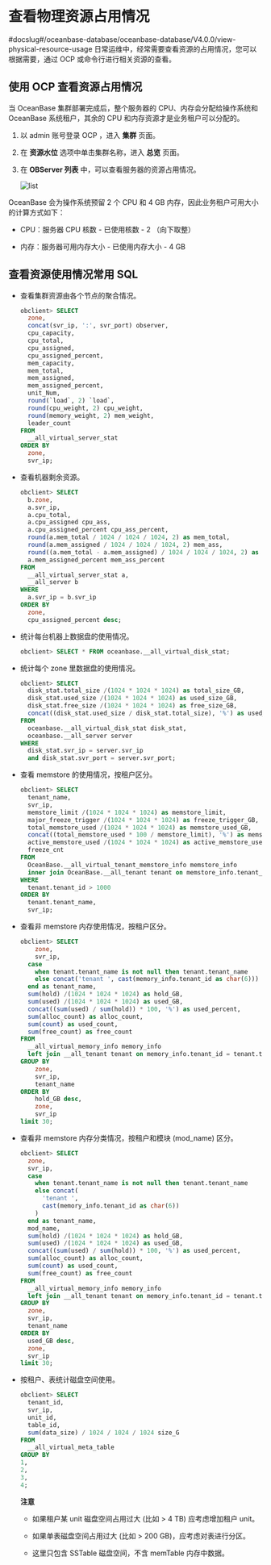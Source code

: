 查看物理资源占用情况 
===============================
#docslug#/oceanbase-database/oceanbase-database/V4.0.0/view-physical-resource-usage
日常运维中，经常需要查看资源的占用情况，您可以根据需要，通过 OCP 或命令行进行相关资源的查看。

使用 OCP 查看资源占用情况 
------------------------------------

当 OceanBase 集群部署完成后，整个服务器的 CPU、内存会分配给操作系统和 OceanBase 系统租户，其余的 CPU 和内存资源才是业务租户可以分配的。

1. 以 admin 账号登录 OCP ，进入 **集群** 页面。

   

2. 在 **资源水位** 选项中单击集群名称，进入 **总览** 页面。

   

3. 在 **OBServer 列表** 中，可以查看服务器的资源占用情况。

   ![list](https://help-static-aliyun-doc.aliyuncs.com/assets/img/zh-CN/8678832461/p361148.png)
   




OceanBase 会为操作系统预留 2 个 CPU 和 4 GB 内存，因此业务租户可用大小的计算方式如下：

* CPU：服务器 CPU 核数 - 已使用核数 - 2 （向下取整）

  

* 内存：服务器可用内存大小 - 已使用内存大小 - 4 GB

  




查看资源使用情况常用 SQL 
-----------------------------------

* 查看集群资源由各个节点的聚合情况。

  ```sql
  obclient> SELECT
    zone,
    concat(svr_ip, ':', svr_port) observer,
    cpu_capacity,
    cpu_total,
    cpu_assigned,
    cpu_assigned_percent,
    mem_capacity,
    mem_total,
    mem_assigned,
    mem_assigned_percent,
    unit_Num,
    round(`load`, 2) `load`,
    round(cpu_weight, 2) cpu_weight,
    round(memory_weight, 2) mem_weight,
    leader_count
  FROM
    __all_virtual_server_stat
  ORDER BY
    zone,
    svr_ip;
  ```

  

* 查看机器剩余资源。

  ```sql
  obclient> SELECT
    b.zone,
    a.svr_ip,
    a.cpu_total,
    a.cpu_assigned cpu_ass,
    a.cpu_assigned_percent cpu_ass_percent,
    round(a.mem_total / 1024 / 1024 / 1024, 2) as mem_total,
    round(a.mem_assigned / 1024 / 1024 / 1024, 2) mem_ass,
    round((a.mem_total - a.mem_assigned) / 1024 / 1024 / 1024, 2) as mem_free,
    a.mem_assigned_percent mem_ass_percent
  FROM
    __all_virtual_server_stat a,
    __all_server b
  WHERE
    a.svr_ip = b.svr_ip
  ORDER BY
    zone,
    cpu_assigned_percent desc;
  ```

  

* 统计每台机器上数据盘的使用情况。

  ```sql
  obclient> SELECT * FROM oceanbase.__all_virtual_disk_stat;
  ```

  

* 统计每个 zone 里数据盘的使用情况。

  ```sql
  obclient> SELECT
    disk_stat.total_size /(1024 * 1024 * 1024) as total_size_GB,
    disk_stat.used_size /(1024 * 1024 * 1024) as used_size_GB,
    disk_stat.free_size /(1024 * 1024 * 1024) as free_size_GB,
    concat((disk_stat.used_size / disk_stat.total_size), '%') as used_percent
  FROM
    oceanbase.__all_virtual_disk_stat disk_stat,
    oceanbase.__all_server server
  WHERE
    disk_stat.svr_ip = server.svr_ip
    and disk_stat.svr_port = server.svr_port;
  ```

  

* 查看 memstore 的使用情况，按租户区分。

  ```sql
  obclient> SELECT
    tenant_name,
    svr_ip,
    memstore_limit /(1024 * 1024 * 1024) as memstore_limit,
    major_freeze_trigger /(1024 * 1024 * 1024) as freeze_trigger_GB,
    total_memstore_used /(1024 * 1024 * 1024) as memstore_used_GB,
    concat((total_memstore_used * 100 / memstore_limit), '%') as memstore_used_percent,
    active_memstore_used /(1024 * 1024 * 1024) as active_memstore_used_GB,
    freeze_cnt
  FROM
    OceanBase.__all_virtual_tenant_memstore_info memstore_info
    inner join OceanBase.__all_tenant tenant on memstore_info.tenant_id = tenant.tenant_id
  WHERE
    tenant.tenant_id > 1000
  ORDER BY
    tenant.tenant_name,
    svr_ip;
  ```

  

* 查看非 memstore 内存使用情况，按租户区分。

  ```sql
  obclient> SELECT 
      zone, 
      svr_ip,
    case
      when tenant.tenant_name is not null then tenant.tenant_name
      else concat('tenant ', cast(memory_info.tenant_id as char(6)))
    end as tenant_name,
    sum(hold) /(1024 * 1024 * 1024) as hold_GB,
    sum(used) /(1024 * 1024 * 1024) as used_GB,
    concat((sum(used) / sum(hold)) * 100, '%') as used_percent,
    sum(alloc_count) as alloc_count,
    sum(count) as used_count,
    sum(free_count) as free_count
  FROM
    __all_virtual_memory_info memory_info
    left join __all_tenant tenant on memory_info.tenant_id = tenant.tenant_id
  GROUP BY 
      zone, 
      svr_ip, 
      tenant_name
  ORDER BY 
      hold_GB desc, 
      zone, 
      svr_ip
  limit 30;
  ```

  

* 查看非 memstore 内存分类情况，按租户和模块 (mod_name) 区分。

  ```sql
  obclient> SELECT
    zone,
    svr_ip,
    case
      when tenant.tenant_name is not null then tenant.tenant_name
      else concat(
        'tenant ',
        cast(memory_info.tenant_id as char(6))
      )
    end as tenant_name,
    mod_name,
    sum(hold) /(1024 * 1024 * 1024) as hold_GB,
    sum(used) /(1024 * 1024 * 1024) as used_GB,
    concat((sum(used) / sum(hold)) * 100, '%') as used_percent,
    sum(alloc_count) as alloc_count,
    sum(count) as used_count,
    sum(free_count) as free_count
  FROM
    __all_virtual_memory_info memory_info
    left join __all_tenant tenant on memory_info.tenant_id = tenant.tenant_id
  GROUP BY
    zone,
    svr_ip,
    tenant_name
  ORDER BY
    used_GB desc,
    zone,
    svr_ip
  limit 30;
  ```

  

* 按租户、表统计磁盘空间使用。

  ```sql
  obclient> SELECT
    tenant_id,
    svr_ip,
    unit_id,
    table_id,
    sum(data_size) / 1024 / 1024 / 1024 size_G
  FROM
    __all_virtual_meta_table
  GROUP BY
  1,
  2,
  3,
  4;
  ```

  
  **注意**

  
  * 如果租户某 unit 磁盘空间占用过大 (比如 \> 4 TB) 应考虑增加租户 unit。

    
  
  * 如果单表磁盘空间占用过大 (比如 \> 200 GB)，应考虑对表进行分区。

    
  
  * 这里只包含 SSTable 磁盘空间，不含 memTable 内存中数据。

    
  

  
  



